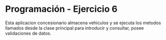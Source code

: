 # Programación - Ejercicio 6

Esta aplicacion concesionario almacena vehiculos y se ejecuta los metodos 
llamados desde la clase principal para introducir y consultar, posee validaciones de datos.